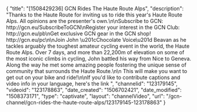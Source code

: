 {
    "title": "[1508429236] GCN Rides The Haute Route Alps",
    "description": "Thanks to the Haute Route for inviting us to ride this year's Haute Route Alps. All opinions are the presenter's own.\n\nSubscribe to GCN: http:\/\/gcn.eu\/SubscribeToGCN\nRegister your interest in the GCN Club: http:\/\/gcn.eu\/pb\nGet exclusive GCN gear in the GCN shop! http:\/\/gcn.eu\/pc\n\nJoin John \u201cChocolate Voice\u201d Beavan as he tackles arguably the toughest amateur cycling event in the world, the Haute Route Alps. Over 7 days, and more than 22,200m of elevation on some of the most iconic climbs in cycling, John battled his way from Nice to Geneva. Along the way he met some amazing people fostering the unique sense of community that surrounds the Haute Route.\n\n This will make you want to get out on your bike and ride!\n\nIf you'd like to contribute captions and video info in your language, here's the link ",
    "channelid": "123179145",
    "videoid": "123178863",
    "date_created": "1506702421",
    "date_modified": "1508373171",
    "type": "captivate",
    "layout": "channelVideo",
    "url": "\/gcn-channel\/gcn-rides-the-haute-route-alps\/123179145-123178863"
}